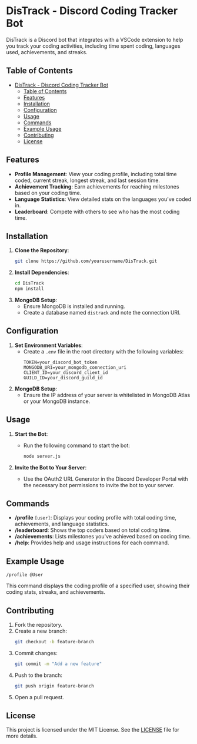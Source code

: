 # DisTrack - Discord Coding Tracker Bot

DisTrack is a Discord bot that integrates with a VSCode extension to help you track your coding activities, including time spent coding, languages used, achievements, and streaks.

## Table of Contents
- [DisTrack - Discord Coding Tracker Bot](#distrack---discord-coding-tracker-bot)
  - [Table of Contents](#table-of-contents)
  - [Features](#features)
  - [Installation](#installation)
  - [Configuration](#configuration)
  - [Usage](#usage)
  - [Commands](#commands)
  - [Example Usage](#example-usage)
  - [Contributing](#contributing)
  - [License](#license)

## Features

- **Profile Management**: View your coding profile, including total time coded, current streak, longest streak, and last session time.
- **Achievement Tracking**: Earn achievements for reaching milestones based on your coding time.
- **Language Statistics**: View detailed stats on the languages you’ve coded in.
- **Leaderboard**: Compete with others to see who has the most coding time.

## Installation

1. **Clone the Repository**:
   ```bash
   git clone https://github.com/yourusername/DisTrack.git
   ```
2. **Install Dependencies**:
   ```bash
   cd DisTrack
   npm install
   ```
3. **MongoDB Setup**:
   - Ensure MongoDB is installed and running.
   - Create a database named `distrack` and note the connection URI.

## Configuration

1. **Set Environment Variables**:
   - Create a `.env` file in the root directory with the following variables:
     ```plaintext
     TOKEN=your_discord_bot_token
     MONGODB_URI=your_mongodb_connection_uri
     CLIENT_ID=your_discord_client_id
     GUILD_ID=your_discord_guild_id
     ```
2. **MongoDB Setup**:
   - Ensure the IP address of your server is whitelisted in MongoDB Atlas or your MongoDB instance.

## Usage

1. **Start the Bot**:
   - Run the following command to start the bot:
     ```bash
     node server.js
     ```

2. **Invite the Bot to Your Server**:
   - Use the OAuth2 URL Generator in the Discord Developer Portal with the necessary bot permissions to invite the bot to your server.

## Commands

- **/profile** `[user]`: Displays your coding profile with total coding time, achievements, and language statistics.
- **/leaderboard**: Shows the top coders based on total coding time.
- **/achievements**: Lists milestones you've achieved based on coding time.
- **/help**: Provides help and usage instructions for each command.

## Example Usage

```
/profile @User
```

This command displays the coding profile of a specified user, showing their coding stats, streaks, and achievements.

## Contributing

1. Fork the repository.
2. Create a new branch:
   ```bash
   git checkout -b feature-branch
   ```
3. Commit changes:
   ```bash
   git commit -m "Add a new feature"
   ```
4. Push to the branch:
   ```bash
   git push origin feature-branch
   ```
5. Open a pull request.

## License

This project is licensed under the MIT License. See the [LICENSE](LICENSE) file for more details.
